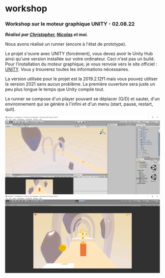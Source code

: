 # workshop  

### Workshop sur le moteur graphique UNITY - 02.08.22  

***Réalisé par [Christopher](https://github.com/chris-delecluse), [Nicolas](https://github.com/Kurner) et moi.***

Nous avons réalisé un runner (encore à l'état de prototype).  

Le projet s'ouvre avec UNITY (forcément), vous devez avoir le Unity Hub ainsi qu'une version installée sur votre ordinateur. Ceci n'est pas un build.  
Pour l'installation du moteur graphique, je vous renvoie vers le site officiel : [UNITY](https://unity3d.com/get-unity/download). Vous y trouverez toutes les informations nécessaires.  

La version utilisée pour le projet est la 2019.2.12f1 mais vous pouvez utiliser la version 2021 sans aucun problème. La première ouverture sera juste un peu plus longue le temps que Unity compile tout.  

Le runner se compose d'un player pouvant se déplacer (G/D) et sauter, d'un environnement qui se génère à l'infini et d'un menu (start, pause, restart, quit).  

![preview1](/images/preview1.png)  
![preview2](/images/preview2.png)
